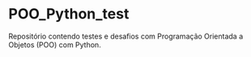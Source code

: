 # POO_Python_test
Repositório contendo testes e desafios com Programação Orientada a Objetos (POO) com Python.
